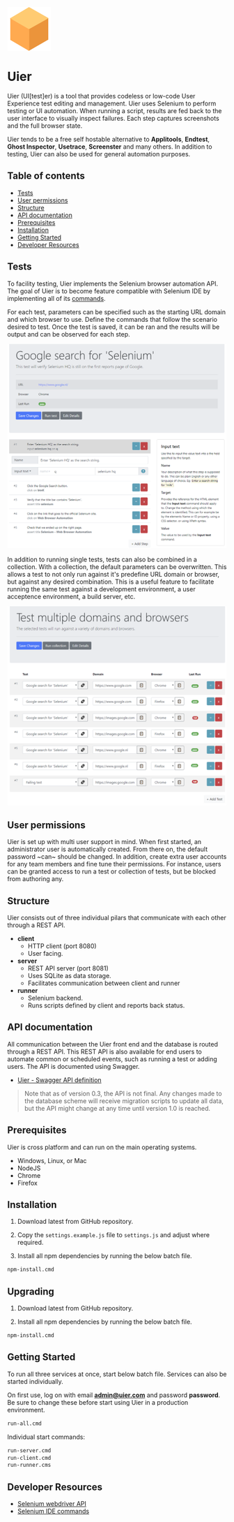 <img src="client/static/logo.png" alt="Uier logo" height="100" />

# Uier

Uier (UI[test]er) is a tool that provides codeless or low-code User Experience test editing and management. Uier uses Selenium to perform testing or UI automation. When running a script, results are fed back to the user interface to visually inspect failures. Each step captures screenshots and the full browser state.

Uier tends to be a free self hostable alternative to **Applitools**, **Endtest**, **Ghost Inspector**, **Usetrace**, **Screenster** and many others. In addition to testing, Uier can also be used for general automation purposes.

## Table of contents

*  [Tests](#tests)
*  [User permissions](#user-permissions)
*  [Structure](#structure)
*  [API documentation](#api-documentation)
*  [Prerequisites](#prerequisites)
*  [Installation](#installation)
*  [Getting Started](#getting-started)
*  [Developer Resources](#developer-resources)

## Tests

To facility testing, Uier implements the Selenium browser automation API. The goal of Uier is to become feature compatible with Selenium IDE by implementing all of its [commands](https://www.seleniumhq.org/selenium-ide/docs/en/api/commands/).

For each test, parameters can be specified such as the starting URL domain and which browser to use. Define the commands that follow the scenario desired to test. Once the test is saved, it can be ran and the results will be output and can be observed for each step.

![Preview of test editor](./documentation/screenshot_test.png)

In addition to running single tests, tests can also be combined in a collection. With a collection, the default parameters can be overwritten. This allows a test to not only run against it's predefine URL domain or browser, but against any desired combination. This is a useful feature to facilitate running the same test against a development environment, a user acceptence environment, a build server, etc.

![Preview of collection](./documentation/screenshot_collection.png)

## User permissions

Uier is set up with multi user support in mind. When first started, an administrator user is automatically created. From there on, the default password ~can~ should be changed. In addition, create extra user accounts for any team members and fine tune their permissions. For instance, users can be granted access to run a test or collection of tests, but be blocked from authoring any.

## Structure

Uier consists out of three individual pilars that communicate with each other through a REST API.

*  **client**
   *  HTTP client (port 8080)
   *  User facing.
*  **server**
   *  REST API server (port 8081)
   *  Uses SQLite as data storage.
   *  Facilitates communication between client and runner
*  **runner**
   *  Selenium backend. 
   *  Runs scripts defined by client and reports back status.

## API documentation

All communication between the Uier front end and the database is routed through a REST API. This REST API is also available for end users to automate common or scheduled events, such as running a test or adding users. The API is documented using Swagger.

*  [Uier - Swagger API definition](./documentation/rest-api.yaml)

> Note that as of version 0.3, the API is not final. Any changes made to the database scheme will receive migration scripts to update all data, but the API might change at any time until version 1.0 is reached.

## Prerequisites

Uier is cross platform and can run on the main operating systems.

*  Windows, Linux, or Mac
*  NodeJS
*  Chrome
*  Firefox

## Installation

1.  Download latest from GitHub repository.

2.  Copy the `settings.example.js` file to `settings.js` and adjust where required.

3.  Install all npm dependencies by running the below batch file.

```bash
npm-install.cmd
```

## Upgrading

1.  Download latest from GitHub repository.

2.  Install all npm dependencies by running the below batch file.

```bash
npm-install.cmd
```

## Getting Started

To run all three services at once, start below batch file. Services can also be started individually.

On first use, log on with email **admin@uier.com** and password **password**. Be sure to change these before start using Uier in a production environment.

```bash
run-all.cmd
```

Individual start commands:
```bash
run-server.cmd
run-client.cmd
run-runner.cms
```

## Developer Resources

* [Selenium webdriver API](https://seleniumhq.github.io/selenium/docs/api/javascript/index.html)
* [Selenium IDE commands](https://www.seleniumhq.org/selenium-ide/docs/en/api/commands/)